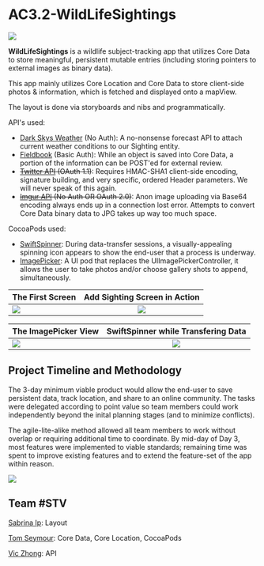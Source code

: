 # AC3.2-WildLifeSightings

![](http://i.imgur.com/HaavZZ6.jpg)

**WildLifeSightings** is a wildlife subject-tracking app that utilizes Core Data to store meaningful, persistent mutable entries (including storing pointers to external images as binary data).

This app mainly utilizes Core Location and Core Data to store client-side photos & information, which is fetched and displayed onto a mapView. 

The layout is done via storyboards and nibs and programmatically.

API's used:
- [Dark Skys Weather](https://darksky.net/dev/) (No Auth): A no-nonsense forecast API to attach current weather conditions to our Sighting entity.
- [Fieldbook](https://fieldbook.com/) (Basic Auth): While an object is saved into Core Data, a portion of the information can be POST'ed for external review.
- ~~[Twitter API](https://dev.twitter.com/overview/api) (OAuth 1.1)~~: Requires HMAC-SHA1 client-side encoding, signature building, and very specific, ordered Header parameters. We will never speak of this again.
- ~~[Imgur API](https://api.imgur.com/) (No Auth OR OAuth 2.0)~~: Anon image uploading via Base64 encoding always ends up in a connection lost error. Attempts to convert Core Data binary data to JPG takes up way too much space.

CocoaPods used: 
- [SwiftSpinner](https://github.com/icanzilb/SwiftSpinner): During data-transfer sessions, a visually-appealing spinning icon appears to show the end-user that a process is underway.
- [ImagePicker](https://github.com/hyperoslo/ImagePicker): A UI pod that replaces the UIImagePickerController, it allows the user to take photos and/or choose gallery shots to append, simultaneously.


| The First Screen        | Add Sighting Screen in Action           | 
| ------------- |:-------------:| 
| ![](http://i.imgur.com/HHf8cPRl.jpg)      | ![](http://i.imgur.com/TxjG55Tl.jpg) | 

| The ImagePicker View        | SwiftSpinner while Transfering Data           | 
| ------------- |:-------------:| 
| ![](http://i.imgur.com/5kL7YKgl.jpg)      | ![](http://i.imgur.com/cPOzingl.jpg) | 

## Project Timeline and Methodology

The 3-day minimum viable product would allow the end-user to save persistent data, track location, and share to an online community. The tasks were delegated according to point value so team members could work independently beyond the inital planning stages (and to minimize conflicts). 

The agile-lite-alike method allowed all team members to work without overlap or requiring additional time to coordinate. By mid-day of Day 3, most features were implemented to viable standards; remaining time was spent to improve existing features and to extend the feature-set of the app within reason.

![](http://i.imgur.com/Pt4JlEp.jpg)

## Team \#STV
[Sabrina Ip](https://github.com/sabrinaip): Layout

[Tom Seymour](https://github.com/seymotom): Core Data, Core Location, CocoaPods

[Vic Zhong](https://github.com/vic-zhong): API
